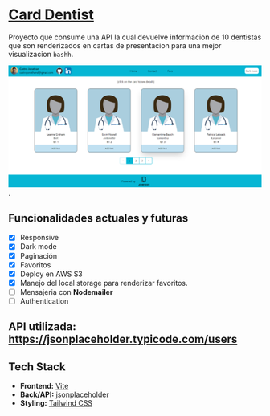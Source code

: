 # [Card Dentist](https://aws-reactjs-castro-jonathan.s3.amazonaws.com/index.html)

Proyecto que consume una API la cual devuelve informacion de 10 dentistas que son renderizados en cartas de presentacion para una mejor visualizacion `bashh`.

[![DentistAPI](./public/images/dentistCard.PNG)](https://aws-reactjs-castro-jonathan.s3.amazonaws.com/index.html).

## Funcionalidades actuales y futuras

- [x] Responsive
- [x] Dark mode
- [x] Paginación
- [x] Favoritos
- [x] Deploy en AWS S3
- [x] Manejo del local storage para renderizar favoritos. 
- [ ] Mensajeria con **Nodemailer**
- [ ] Authentication

## API utilizada: https://jsonplaceholder.typicode.com/users 

## Tech Stack

- **Frontend:** [Vite](https://vitejs.dev/)
- **Back/API:** [jsonplaceholder](https://jsonplaceholder.typicode.com/users)
- **Styling:** [Tailwind CSS](https://tailwindcss.com)

